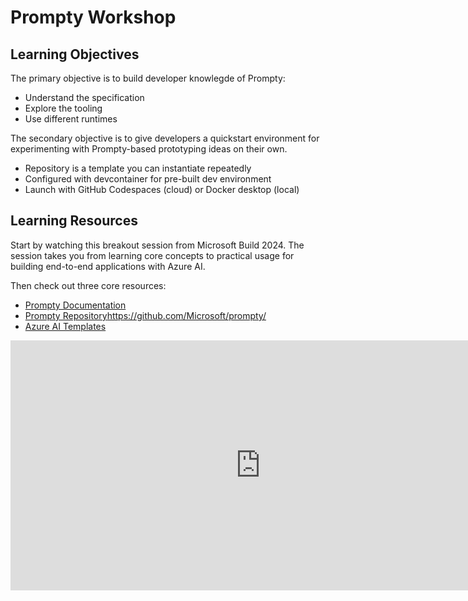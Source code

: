 # Prompty Workshop

## Learning Objectives

The primary objective is to build developer knowlegde of Prompty:
 - Understand the specification
 - Explore the tooling
 - Use different runtimes

The secondary objective is to give developers a quickstart environment for experimenting with Prompty-based prototyping ideas on their own.
 - Repository is a template you can instantiate repeatedly
 - Configured with devcontainer for pre-built dev environment
 - Launch with GitHub Codespaces (cloud) or Docker desktop (local)

## Learning Resources

 Start by watching this breakout session from Microsoft Build 2024. The session takes you from learning core concepts to practical usage for building end-to-end applications with Azure AI.

Then check out three core resources:

 * [Prompty Documentation](https://prompty.ai/docs)
 * [Prompty Repository]()https://github.com/Microsoft/prompty/
 * [Azure AI Templates](https://learn.microsoft.com/en-us/collections/5pq0uompdgje8d)


 <iframe width="800" height="400" src="https://www.youtube.com/embed/HALMFU7o9Gc" title="BRK114:Practical End-to-End AI Development using Prompty and AI Studio" frameborder="0" allowfullscreen></iframe>
